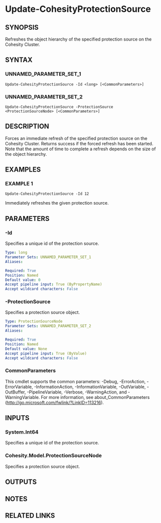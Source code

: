 # Update-CohesityProtectionSource

## SYNOPSIS
Refreshes the object hierarchy of the specified protection source on the Cohesity Cluster.

## SYNTAX

### UNNAMED_PARAMETER_SET_1
```
Update-CohesityProtectionSource -Id <long> [<CommonParameters>]
```

### UNNAMED_PARAMETER_SET_2
```
Update-CohesityProtectionSource -ProtectionSource <ProtectionSourceNode> [<CommonParameters>]
```

## DESCRIPTION
Forces an immediate refresh of the specified protection source on the Cohesity Cluster.
Returns success if the forced refresh has been started.
Note that the amount of time to complete a refresh depends on the size of the object hierarchy.

## EXAMPLES

### EXAMPLE 1
```
Update-CohesityProtectionSource -Id 12
```

Immediately refreshes the given protection source.

## PARAMETERS

### -Id
Specifies a unique id of the protection source.

```yaml
Type: long
Parameter Sets: UNNAMED_PARAMETER_SET_1
Aliases:

Required: True
Position: Named
Default value: 0
Accept pipeline input: True (ByPropertyName)
Accept wildcard characters: False
```

### -ProtectionSource
Specifies a protection source object.

```yaml
Type: ProtectionSourceNode
Parameter Sets: UNNAMED_PARAMETER_SET_2
Aliases:

Required: True
Position: Named
Default value: None
Accept pipeline input: True (ByValue)
Accept wildcard characters: False
```

### CommonParameters
This cmdlet supports the common parameters: -Debug, -ErrorAction, -ErrorVariable, -InformationAction, -InformationVariable, -OutVariable, -OutBuffer, -PipelineVariable, -Verbose, -WarningAction, and -WarningVariable.
For more information, see about_CommonParameters (http://go.microsoft.com/fwlink/?LinkID=113216).

## INPUTS

### System.Int64
Specifies a unique id of the protection source.

### Cohesity.Model.ProtectionSourceNode
Specifies a protection source object.

## OUTPUTS

## NOTES

## RELATED LINKS
